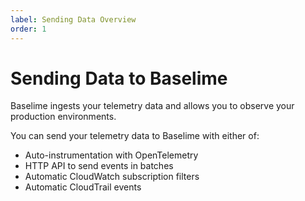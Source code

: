 ```yaml
---
label: Sending Data Overview
order: 1
---
```


# Sending Data to Baselime

Baselime ingests your telemetry data and allows you to observe your production environments.

You can send your telemetry data to Baselime with either of:
- Auto-instrumentation with OpenTelemetry
- HTTP API to send events in batches
- Automatic CloudWatch subscription filters
- Automatic CloudTrail events

